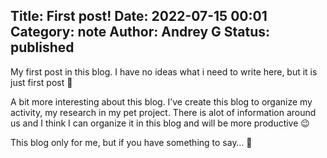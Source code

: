 Title: First post!
Date: 2022-07-15 00:01
Category: note
Author: Andrey G
Status: published
---

My first post in this blog. I have no ideas what i need to write here,
but it is just first post 🙂

A bit more interesting about this blog. 
I’ve create this blog to organize my activity, my research in my pet project.
There is alot of information around us and I think I can organize it in this
blog and will be more productive 😉

This blog only for me, but if you have something to say… 🙂

